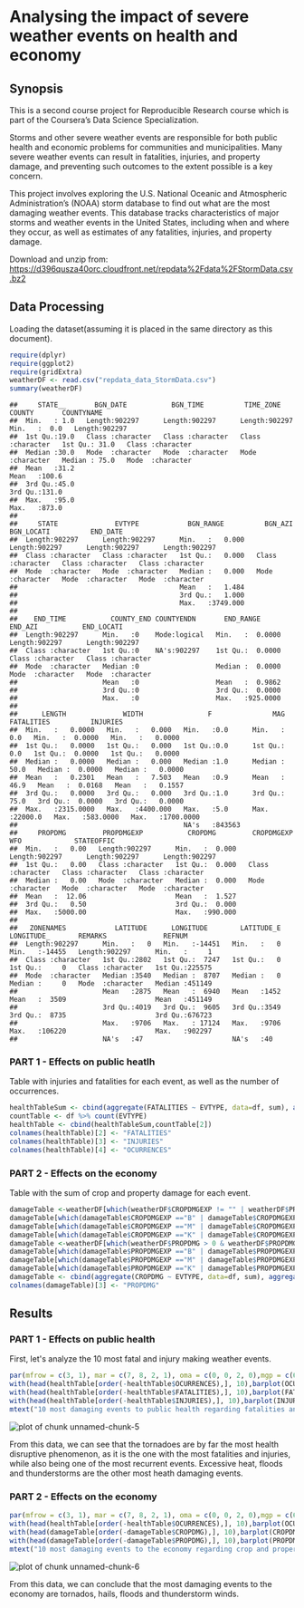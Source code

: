 # Analysing the impact of severe weather events on health and economy

## Synopsis

This is a second course project for Reproducible Research course which is part of the Coursera’s Data Science Specialization.

Storms and other severe weather events are responsible for both public health and economic problems for communities and municipalities. Many severe weather events can result in fatalities, injuries, and property damage, and preventing such outcomes to the extent possible is a key concern.

This project involves exploring the U.S. National Oceanic and Atmospheric Administration’s (NOAA) storm database to find out what are the most damaging weather events. This database tracks characteristics of major storms and weather events in the United States, including when and where they occur, as well as estimates of any fatalities, injuries, and property damage.

Download and unzip from: https://d396qusza40orc.cloudfront.net/repdata%2Fdata%2FStormData.csv.bz2



## Data Processing

Loading the dataset(assuming it is placed in the same directory as this document).

```r
require(dplyr)
require(ggplot2)
require(gridExtra)
weatherDF <- read.csv("repdata_data_StormData.csv")
summary(weatherDF)
```

```
##     STATE__       BGN_DATE           BGN_TIME          TIME_ZONE             COUNTY       COUNTYNAME       
##  Min.   : 1.0   Length:902297      Length:902297      Length:902297      Min.   :  0.0   Length:902297     
##  1st Qu.:19.0   Class :character   Class :character   Class :character   1st Qu.: 31.0   Class :character  
##  Median :30.0   Mode  :character   Mode  :character   Mode  :character   Median : 75.0   Mode  :character  
##  Mean   :31.2                                                            Mean   :100.6                     
##  3rd Qu.:45.0                                                            3rd Qu.:131.0                     
##  Max.   :95.0                                                            Max.   :873.0                     
##                                                                                                            
##     STATE              EVTYPE            BGN_RANGE          BGN_AZI           BGN_LOCATI          END_DATE        
##  Length:902297      Length:902297      Min.   :   0.000   Length:902297      Length:902297      Length:902297     
##  Class :character   Class :character   1st Qu.:   0.000   Class :character   Class :character   Class :character  
##  Mode  :character   Mode  :character   Median :   0.000   Mode  :character   Mode  :character   Mode  :character  
##                                        Mean   :   1.484                                                           
##                                        3rd Qu.:   1.000                                                           
##                                        Max.   :3749.000                                                           
##                                                                                                                   
##    END_TIME           COUNTY_END COUNTYENDN       END_RANGE          END_AZI           END_LOCATI       
##  Length:902297      Min.   :0    Mode:logical   Min.   :  0.0000   Length:902297      Length:902297     
##  Class :character   1st Qu.:0    NA's:902297    1st Qu.:  0.0000   Class :character   Class :character  
##  Mode  :character   Median :0                   Median :  0.0000   Mode  :character   Mode  :character  
##                     Mean   :0                   Mean   :  0.9862                                        
##                     3rd Qu.:0                   3rd Qu.:  0.0000                                        
##                     Max.   :0                   Max.   :925.0000                                        
##                                                                                                         
##      LENGTH              WIDTH                F               MAG            FATALITIES          INJURIES        
##  Min.   :   0.0000   Min.   :   0.000   Min.   :0.0      Min.   :    0.0   Min.   :  0.0000   Min.   :   0.0000  
##  1st Qu.:   0.0000   1st Qu.:   0.000   1st Qu.:0.0      1st Qu.:    0.0   1st Qu.:  0.0000   1st Qu.:   0.0000  
##  Median :   0.0000   Median :   0.000   Median :1.0      Median :   50.0   Median :  0.0000   Median :   0.0000  
##  Mean   :   0.2301   Mean   :   7.503   Mean   :0.9      Mean   :   46.9   Mean   :  0.0168   Mean   :   0.1557  
##  3rd Qu.:   0.0000   3rd Qu.:   0.000   3rd Qu.:1.0      3rd Qu.:   75.0   3rd Qu.:  0.0000   3rd Qu.:   0.0000  
##  Max.   :2315.0000   Max.   :4400.000   Max.   :5.0      Max.   :22000.0   Max.   :583.0000   Max.   :1700.0000  
##                                         NA's   :843563                                                           
##     PROPDMG         PROPDMGEXP           CROPDMG         CROPDMGEXP            WFO             STATEOFFIC       
##  Min.   :   0.00   Length:902297      Min.   :  0.000   Length:902297      Length:902297      Length:902297     
##  1st Qu.:   0.00   Class :character   1st Qu.:  0.000   Class :character   Class :character   Class :character  
##  Median :   0.00   Mode  :character   Median :  0.000   Mode  :character   Mode  :character   Mode  :character  
##  Mean   :  12.06                      Mean   :  1.527                                                           
##  3rd Qu.:   0.50                      3rd Qu.:  0.000                                                           
##  Max.   :5000.00                      Max.   :990.000                                                           
##                                                                                                                 
##   ZONENAMES            LATITUDE      LONGITUDE        LATITUDE_E     LONGITUDE_       REMARKS              REFNUM      
##  Length:902297      Min.   :   0   Min.   :-14451   Min.   :   0   Min.   :-14455   Length:902297      Min.   :     1  
##  Class :character   1st Qu.:2802   1st Qu.:  7247   1st Qu.:   0   1st Qu.:     0   Class :character   1st Qu.:225575  
##  Mode  :character   Median :3540   Median :  8707   Median :   0   Median :     0   Mode  :character   Median :451149  
##                     Mean   :2875   Mean   :  6940   Mean   :1452   Mean   :  3509                      Mean   :451149  
##                     3rd Qu.:4019   3rd Qu.:  9605   3rd Qu.:3549   3rd Qu.:  8735                      3rd Qu.:676723  
##                     Max.   :9706   Max.   : 17124   Max.   :9706   Max.   :106220                      Max.   :902297  
##                     NA's   :47                      NA's   :40
```

### PART 1 - Effects on public heatlh

Table with injuries and fatalities for each event, as well as the number of occurrences.


```r
healthTableSum <- cbind(aggregate(FATALITIES ~ EVTYPE, data=df, sum), aggregate(INJURIES ~ EVTYPE, data=df, sum)$INJURIES)
countTable <- df %>% count(EVTYPE)
healthTable <- cbind(healthTableSum,countTable[2])
colnames(healthTable)[2] <- "FATALITIES"
colnames(healthTable)[3] <- "INJURIES"
colnames(healthTable)[4] <- "OCURRENCES"
```

### PART 2 - Effects on the economy

Table with the sum of crop and property damage for each event.


```r
damageTable <-weatherDF[which(weatherDF$CROPDMGEXP != "" | weatherDF$PROPDMGEXP != ""),]
damageTable[which(damageTable$CROPDMGEXP =="B" | damageTable$CROPDMGEXP =="b" ),]$CROPDMG <- sapply(damageTable[which(damageTable$CROPDMGEXP =="B" | damageTable$CROPDMGEXP =="b"),]$CROPDMG,"*",1000000000)
damageTable[which(damageTable$CROPDMGEXP =="M" | damageTable$CROPDMGEXP =="m" ),]$CROPDMG <- sapply(damageTable[which(damageTable$CROPDMGEXP =="M" | damageTable$CROPDMGEXP =="m"),]$CROPDMG,"*",1000000)
damageTable[which(damageTable$CROPDMGEXP =="K" | damageTable$CROPDMGEXP =="k"),]$CROPDMG <- sapply(damageTable[which(damageTable$CROPDMGEXP =="K" | damageTable$CROPDMGEXP =="k"),]$CROPDMG,"*",1000)
damageTable <-weatherDF[which(weatherDF$PROPDMG > 0 & weatherDF$PROPDMGEXP != "" ),]
damageTable[which(damageTable$PROPDMGEXP =="B" | damageTable$PROPDMGEXP =="b" ),]$PROPDMG <- sapply(damageTable[which(damageTable$PROPDMGEXP =="B" | damageTable$PROPDMGEXP =="b"),]$PROPDMG,"*",1000000000)
damageTable[which(damageTable$PROPDMGEXP =="M" | damageTable$PROPDMGEXP =="m" ),]$PROPDMG <- sapply(damageTable[which(damageTable$PROPDMGEXP =="M" | damageTable$PROPDMGEXP =="m"),]$PROPDMG,"*",1000000)
damageTable[which(damageTable$PROPDMGEXP =="K" | damageTable$PROPDMGEXP =="k"),]$PROPDMG <- sapply(damageTable[which(damageTable$PROPDMGEXP =="K" | damageTable$PROPDMGEXP =="k"),]$PROPDMG,"*",1000)
damageTable <- cbind(aggregate(CROPDMG ~ EVTYPE, data=df, sum), aggregate(PROPDMG ~ EVTYPE, data=df, sum)$PROPDMG)
colnames(damageTable)[3] <- "PROPDMG"
```
## Results

### PART 1 - Effects on public health

First, let's analyze the 10 most fatal and injury making weather events.


```r
par(mfrow = c(3, 1), mar = c(7, 8, 2, 1), oma = c(0, 0, 2, 0),mgp = c(6, 1, 0))
with(head(healthTable[order(-healthTable$OCURRENCES),], 10),barplot(OCURRENCES,names.arg = EVTYPE,ylab= "Ocurrences",,col = "blue", las = 2,cex.names = 0.7))
with(head(healthTable[order(-healthTable$FATALITIES),], 10),barplot(FATALITIES,names.arg = EVTYPE,ylab= "Fatalities",col = "red", las = 2,cex.names = 0.7))
with(head(healthTable[order(-healthTable$INJURIES),], 10),barplot(INJURIES,names.arg = EVTYPE,xlab = "Events",ylab= "Injuries",col = "orange", las = 2,cex.names = 0.7))
mtext("10 most damaging events to public health regarding fatalities and injuries", side = 3, outer = TRUE)
```

![plot of chunk unnamed-chunk-5](figure/unnamed-chunk-5-1.png)


From this data, we can see that the tornadoes are by far the most health disruptive phenomenon, as it is the one with the most fatalities and injuries, while also being one of the most recurrent events. Excessive heat, floods and thunderstorms are the other most heath damaging events.

### PART 2 - Effects on the economy

```r
par(mfrow = c(3, 1), mar = c(7, 8, 2, 1), oma = c(0, 0, 2, 0),mgp = c(6, 1, 0))
with(head(healthTable[order(-healthTable$OCURRENCES),], 10),barplot(OCURRENCES,names.arg = EVTYPE,,ylab= "Ocurrences",xpd = FALSE,col = "blue",las = 2,cex.names = 0.7))
with(head(damageTable[order(-damageTable$CROPDMG),], 10),barplot(CROPDMG,names.arg = EVTYPE,,ylab= "Crop damage",xpd = FALSE,col = "red",las = 2,cex.names = 0.7))
with(head(damageTable[order(-damageTable$PROPDMG),], 10),barplot(PROPDMG,names.arg = EVTYPE,,ylab= "Property damage",xpd = FALSE,col = "orange",xlab = "Events",las = 2,cex.names = 0.7))
mtext("10 most damaging events to the economy regarding crop and property damage", side = 3, outer = TRUE)
```

![plot of chunk unnamed-chunk-6](figure/unnamed-chunk-6-1.png)

From this data, we can conclude that the most damaging events to the economy are tornados, hails, floods and thunderstorm winds.
